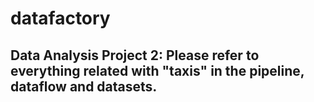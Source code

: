 # datafactory

## Data Analysis Project 2: Please refer to everything related with "taxis" in the pipeline, dataflow and datasets.
